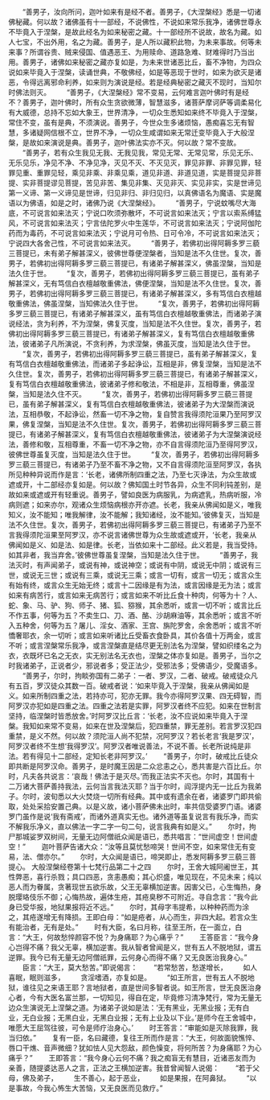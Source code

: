 <!-- { "loadSidebar": true } -->
　　“善男子，汝向所问，迦叶如来有是经不者。善男子，《大涅槃经》悉是一切诸佛秘藏。何以故？诸佛虽有十一部经，不说佛性，不说如来常乐我净，诸佛世尊永不毕竟入于涅槃，是故此经名为如来秘密之藏。十一部经所不说故，故名为藏。如人七宝，不出外用，名之为藏。善男子，是人所以藏积此物，为未来事故。何等未来事？所谓谷贵、贼来侵国、值遇恶王、为用赎命、道路急难、财难得时乃当出用。善男子，诸佛如来秘密之藏亦复如是，为未来世诸恶比丘，畜不净物，为四众说如来毕竟入于涅槃，读诵世典，不敬佛经，如是等恶现于世时，如来为欲灭是诸恶，令得远离邪命利养，如来则为演说是经。若是经典秘密之藏灭不现时，当知尔时佛法则灭。
　　“善男子，《大涅槃经》常不变易，云何难言迦叶佛时有是经不？善男子，迦叶佛时，所有众生贪欲微薄，智慧滋多，诸菩萨摩诃萨等调柔易化有大威德，总持不忘如大象王，世界清净，一切众生悉知如来终不毕竟入于涅槃，常住不变，虽有是典，不须演说。善男子，今世众生多诸烦恼，愚痴喜忘无有智慧，多诸疑网信根不立，世界不净，一切众生咸谓如来无常迁变毕竟入于大般涅槃，是故如来演说是典。善男子，迦叶佛法实亦不灭。何以故？常不变故。
　　“善男子，若有众生我见无我、无我见我，常见无常、无常见常，乐见无乐、无乐见乐，净见不净、不净见净，灭见不灭、不灭见灭，罪见非罪、非罪见罪，轻罪见重、重罪见轻，乘见非乘、非乘见乘，道见非道、非道见道，实是菩提见非菩提、实非菩提谬见菩提，苦见非苦、集见非集、灭见非灭、实见非实，实是世谛见第一义谛、第一义谛见是世谛，归见非归、非归见归，以真佛语名为魔语、实是魔语以为佛语，如是之时，诸佛乃说《大涅槃经》。
　　“善男子，宁说蚊嘴尽大海底，不可说言如来法灭；宁说口吹须弥散坏，不可说言如来法灭；宁言以索系缚猛风，不可说言如来法灭；宁言佉陀罗火中生莲华，不可说言如来法灭；宁说阿伽陀药而为毒药，不可说言如来法灭；宁说月可令热、日可令冷，不可说言如来法灭；宁说四大各舍己性，不可说言如来法灭。
　　“善男子，若佛初出得阿耨多罗三藐三菩提已，未有弟子解甚深义，彼佛世尊便涅槃者，当知是法不久住世。复次，善男子，若佛初出得阿耨多罗三藐三菩提已，有诸弟子解甚深义，佛虽涅槃，当知是法久住于世。
　　“复次，善男子，若佛初出得阿耨多罗三藐三菩提已，虽有弟子解甚深义，无有笃信白衣檀越敬重佛法，佛便涅槃，当知是法不久住世。复次，善男子，若佛初出得阿耨多罗三藐三菩提已，有诸弟子解甚深义，多有笃信白衣檀越敬重佛法，佛虽涅槃，当知佛法久住于世。
　　“复次，善男子，若佛初出得阿耨多罗三藐三菩提已，有诸弟子解甚深义，虽有笃信白衣檀越敬重佛法，而诸弟子演说经法，贪为利养，不为涅槃，佛复灭度，当知是法不久住世。复次，善男子，若佛初出得阿耨多罗三藐三菩提已，有诸弟子解甚深义，复有笃信白衣檀越敬重佛法，彼诸弟子凡所演说，不贪利养，为求涅槃，佛虽灭度，当知是法久住于世。
　　“复次，善男子，若佛初出得阿耨多罗三藐三菩提已，虽有弟子解甚深义，复有笃信白衣檀越敬重佛法，而诸弟子多起诤讼，互相是非，佛复涅槃，当知是法不久住世。复次，善男子，若佛初出得阿耨多罗三藐三菩提已，有诸弟子解甚深义，复有笃信白衣檀越敬重佛法，彼诸弟子修和敬法，不相是非，互相尊重，佛虽涅槃，当知是法久住不灭。
　　“复次，善男子，若佛初出得阿耨多罗三藐三菩提已，虽有弟子解甚深义，复有笃信白衣檀越敬重佛法，彼诸弟子为大涅槃而演说法，互相恭敬，不起诤讼，然畜一切不净之物，复自赞言我得须陀洹果乃至阿罗汉果，佛复涅槃，当知是法不久住世。复次，善男子，若佛初出得阿耨多罗三藐三菩提已，有诸弟子解甚深义，复有笃信白衣檀越敬重佛法，彼诸弟子为大涅槃演说经法，善修和敬，互相尊重，不畜一切不净之物，亦不自言得须陀洹乃至得阿罗汉，彼佛世尊虽复灭度，当知是法久住于世。
　　“复次，善男子，若佛初出得阿耨多罗三藐三菩提已，有诸弟子乃至不畜不净之物，又不自言得须陀洹至阿罗汉，各执所见种种异说而作是言：‘长老，诸佛所制四重之法，乃至七灭诤法，为众生故或遮或开，十二部经亦复如是。何以故？佛知国土时节各异，众生不同利钝差别，是故如来或遮或开有轻重说。善男子，譬如良医为病服乳，为病遮乳，热病听服，冷病则遮；如来亦尔，观诸众生烦恼病根亦开亦遮。长老，我亲从佛闻如是义，唯我知义，汝不能知；唯我解律，汝不能解；我知诸经，汝不能知。’彼佛复灭，当知是法不久住世。复次，善男子，若佛初出得阿耨多罗三藐三菩提已，有诸弟子乃至不言我得须陀洹果至阿罗汉，亦不说言诸佛世尊为众生故或遮或开，‘长老，我亲从佛闻如是义、如是法、如是律。长老，当依如来十二部经。此义若是，我当受持。如其非者，我当弃舍。’彼佛世尊虽复涅槃，当知是法久住于世。
　　“善男子，我法灭时，有声闻弟子，或说有神，或说神空；或说有中阴，或说无中阴；或说有三世，或说无三世；或说有三乘，或说无三乘；或言一切有，或言一切无；或言众生有始有终，或言众生无始无终；或言十二因缘是有为法，或言因缘是无为法；或言如来有病苦行，或言如来无病苦行；或言如来不听比丘食十种肉，何等为十？人、蛇、象、马、驴、狗、师子、猪、狐、猕猴，其余悉听，或言一切不听；或言比丘不作五事，何等为五？不卖生口、刀、酒、酪、沙胡麻油等，其余悉听；或言不听入五种舍，何等为五？屠儿、淫女、酒家、王宫、旃陀罗舍，余舍悉听；或言不听憍奢耶衣，余一切听；或言如来听诸比丘受畜衣食卧具，其价各值十万两金，或言不听；或言涅槃常乐我净，或言涅槃直是结尽更无别法名为涅槃，譬如织缕名之为衣，衣既坏已名之无衣，实无别法名无衣也，涅槃之体亦复如是。善男子，当尔之时我诸弟子，正说者少，邪说者多；受正法少，受邪法多；受佛语少，受魔语多。
　　“善男子，尔时，拘睒弥国有二弟子：一者、罗汉，二者、破戒。破戒徒众凡有五百，罗汉徒众其数一百。破戒者说：‘如来毕竟入于涅槃，我亲从佛闻如是义。如来所制四重之法，若持亦可，犯亦无罪。我今亦得阿罗汉果、四无碍智，而阿罗汉亦犯如是四重之法。四重之法若是实罪，阿罗汉者终不应犯。如来在世制言坚持，临涅槃时皆悉放舍。’时阿罗汉比丘言：‘长老，汝不应说如来毕竟入于涅槃。我知如来常不变易，如来在世及涅槃后，犯四重禁，罪无差别。若言罗汉犯四重禁，是义不然。何以故？须陀洹人尚不犯禁，况阿罗汉？若长老言‘我是罗汉’，阿罗汉者终不生想‘我得罗汉’。阿罗汉者唯说善法，不说不善。长老所说纯是非法。若有得见十二部经，定知长老非阿罗汉。’
　　“善男子，尔时，破戒比丘徒众即共断是阿罗汉命。善男子，是时魔王因是二众忿恚之心，悉共害是六百比丘。尔时，凡夫各共说言：‘哀哉！佛法于是灭尽。’而我正法实不灭也。尔时，其国有十二万诸大菩萨善持我法，云何当言我法灭耶？当于尔时，阎浮提内无一比丘为我弟子。尔时，波旬悉以大火焚烧一切所有经典。其中或有遗余在者，诸婆罗门即共偷取，处处采拾安置己典。以是义故，诸小菩萨佛未出时，率共信受婆罗门语。诸婆罗门虽作是说‘我有斋戒’，而诸外道真实无也。诸外道等虽复说言有我乐净，而实不解我乐净义，直以佛法一字二字一句二句，说言我典有如是义。”
　　尔时，拘尸那城娑罗双树间，无量无边阿僧祇众闻是语已，悉共唱言：“世间虚空！世间虚空！”
　　迦叶菩萨告诸大众：“汝等且莫忧愁啼哭！世间不空，如来常住无有变易，法、僧亦尔。”
　　尔时，大众闻是语已，啼哭即止，悉发阿耨多罗三藐三菩提心。
大般涅槃经卷第十七梵行品第二十之四
　　尔时，王舍大城阿阇世王，其性弊恶，喜行杀戮；具口四恶，贪恚愚痴；其心炽盛，唯见现在，不见未来；纯以恶人而为眷属，贪著现世五欲乐故，父王无辜横加逆害。因害父已，心生悔热，身脱璎珞伎乐不御；心悔热故，遍体生疮，其疮臭秽不可附近。寻自念言：“我今此身已受华报，地狱果报将近不远。”
　　尔时，其母字韦提希，以种种药而为涂之，其疮遂增无有降损。王即白母：“如是疮者，从心而生，非四大起。若言众生有能治者，无有是处。”
　　时有大臣，名曰月称，往至王所，在一面立，白言：“大王，何故愁悴颜容不悦？为身痛耶？为心痛乎？”
　　王答臣言：“我今身心岂得不痛？我父无辜，横加逆害。我从智者曾闻是义，世有五人不脱地狱，谓五逆罪。我今已有无量无边阿僧祇罪，云何身心而得不痛？又无良医治我身心。”
　　臣言：“大王，莫大愁苦。”即说偈言：
　　“若常愁苦，愁遂增长，
　　如人喜眠，眠则滋多，
　　贪淫嗜酒，亦复如是。
　　“如王所言，世有五人不脱地狱，谁往见之来语王耶？言地狱者，直是世间多智者说。如王所言，世无良医治身心者，今有大医名富兰那，一切知见，得自在定，毕竟修习清净梵行，常为无量无边众生演说无上涅槃之道。为诸弟子说如是法：‘无有黑业，无黑业报；无有白业，无白业报；无黑白业，无黑白业报；无有上业及以下业。’是师今在王舍城中，唯愿大王屈驾往彼，可令是师疗治身心。’
　　时王答言：“审能如是灭除我罪，我当归依。”
　　复有一臣，名曰藏德，复往王所而作是言：“大王，何故面貌憔悴、唇口干燋、音声微细？犹如怯人见大怨敌，颜色懆变，将何所苦？为身痛耶？为心痛乎？”
　　王即答言：“我今身心云何不痛？我之痴盲无有慧目，近诸恶友而为亲善，随提婆达恶人之言，正法之王横加逆害。我昔曾闻智人说偈：
　　“若于父母，佛及弟子，
　　生不善心，起于恶业，
　　如是果报，在阿鼻狱。
　　“以是事故，今我心怖生大苦恼，又无良医而见救疗。”
